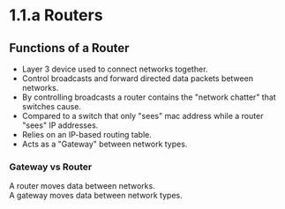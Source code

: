 # 1.1.a Routers

## Functions of a Router

* Layer 3 device used to connect networks together.
* Control broadcasts and forward directed data packets between networks.
* By controlling broadcasts a router contains the "network chatter" that switches cause.
* Compared to a switch that only "sees" mac address while a router "sees" IP addresses.
* Relies on an IP-based routing table.
* Acts as a "Gateway" between network types.

### Gateway vs Router

A router moves data between networks.   
A gateway moves data between network types.











